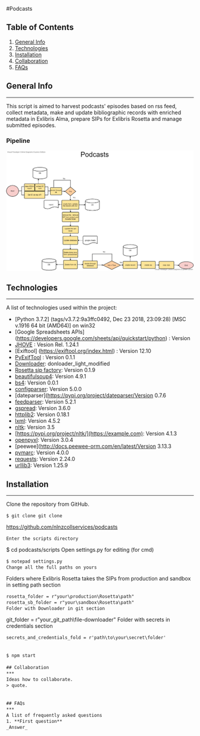 #Podcasts
## Table of Contents
1. [General Info](#general-info)
2. [Technologies](#technologies)
3. [Installation](#installation)
4. [Collaboration](#collaboration)
5. [FAQs](#faqs)
## General Info
***
This script is aimed to harvest podcasts' episodes based on rss feed, collect metadata, make and  update bibliographic records with enriched metadata in Exlibris Alma, prepare SIPs for Exlibris Rosetta and manage submitted episodes.
### Pipeline
![Podcasts](/documentation/Podcasts.png)
## Technologies
***
A list of technologies used within the project:
* [Python 3.7.2] (tags/v3.7.2:9a3ffc0492, Dec 23 2018, 23:09:28) [MSC v.1916 64 bit (AMD64)] on win32
* [Google Spreadsheets APIs] (https://developers.google.com/sheets/api/quickstart/python) : Version 
* [JHOVE](https://jhove.openpreservation.org/getting-started/) : Vesion Rel. 1.24.1
* [Exiftool] (https://exiftool.org/index.html) : Version 12.10
* [PyExifTool](https://smarnach.github.io/pyexiftool/) : Version 0.1.1
* [Downloader](https://github.com/nlnzcollservices/file-downloader): donloader_light_modified
* [Rosetta sip factory](https://github.com/NLNZDigitalPreservation/rosetta_sip_factory): Version 0.1.9
* [beautifulsoup4](https://https://www.crummy.com/software/BeautifulSoup/bs4/doc/): Version 4.9.1
* [bs4](https://www.crummy.com/software/BeautifulSoup/bs4/doc/): Version 0.0.1
* [configparser](https://docs.python.org/3/library/configparser.html): Version 5.0.0
* [dateparser](https://pypi.org/project/dateparser/Version 0.7.6
* [feedparser](https://pypi.org/project/feedparser/): Version 5.2.1
* [gspread](https://gspread.readthedocs.io/en/latest/): Version 3.6.0
* [httplib2](https://pypi.org/project/httplib2/): Version 0.18.1
* [lxml](https://pypi.org/project/lxml/): Version 4.5.2
* [nltk](https://example.com): Version 3.5
* [https://pypi.org/project/nltk/](https://example.com): Version 4.1.3
* [openpyxl](https://pypi.org/project/openpyxl/): Version 3.0.4
* [peewee](http://docs.peewee-orm.com/en/latest/Version 3.13.3
* [pymarc](https://pypi.org/project/pymarc/): Version 4.0.0
* [requests](https://pypi.org/project/requests/): Version 2.24.0
* [urllib3](https://pypi.org/project/urllib3/): Version 1.25.9

## Installation
***
Clone the repository from GitHub. 
```
$ git clone git clone 
```
https://github.com/nlnzcollservices/podcasts
```
Enter the scripts directory
```
$ cd podcasts/scripts
Open settings.py for editing (for cmd)
```
$ notepad settings.py
Change all the full paths on yours
```
Folders where Exlibris Rosetta takes the SIPs from production and sandbox in setting path section
```
rosetta_folder = r"your\production\Rosetta\path"
rosetta_sb_folder = r"your\sandbox\Rosetta\path"
Folder with Downloader in git section
```
git_folder = r"your_git_path\file-downloader"
Folder with secrets in credentials section
```
secrets_and_credentials_fold = r'path\to\your\secret\folder'


$ npm start

## Collaboration
***
Ideas how to collaborate.
> quote. 


## FAQs
***
A list of frequently asked questions
1. **First question**
_Answer_ 


